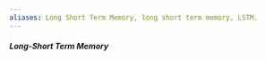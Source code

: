 ```yaml
---
aliases: Long Short Term Memory, long short term memory, LSTM. 
---
```

##### Long-Short Term Memory
